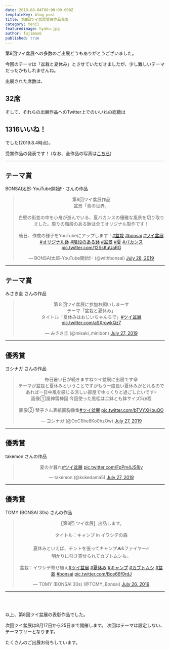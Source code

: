 ```yaml
---
date: 2019-08-04T00:00:00.000Z
templateKey: blog-post
title: 第8回ツイ盆展受賞作品発表
category: tenji
featuredimage: hyaku.jpg
author: fujimax6
published: true
---
```

第8回ツイ盆展への多数のご出展どうもありがとうございました。

今回のテーマは「盆栽と夏休み」とさせていただきましたが、少し難しいテーマだったかもしれませんね。

出展された席数は、

## 32席

そして、それらの出展作品へのTwitter上でのいいねの総数は

## 1316いいね！

でした(2019.8.4時点)。

受賞作品の発表です！
(なお、全作品の写真は[こちら](/twibonten-8-photo/))

---

## テーマ賞

BONSAI太郎-YouTube開始!!- さんの作品

<center>
<blockquote class="twitter-tweet" data-partner="tweetdeck"><p lang="ja" dir="ltr">第8回ツイ盆展作品<br>盆景「青の世界」<br><br>白壁の街並の中を小舟が進んでいる、夏バカンスの優雅な風景を切り取りました。周りの階段のある鉢は全てオリジナル製作です！<br><br>後日、作成の様子をYouTubeにアップします！<a href="https://twitter.com/hashtag/%E7%9B%86%E6%A0%BD?src=hash&amp;ref_src=twsrc%5Etfw">#盆栽</a> <a href="https://twitter.com/hashtag/bonsai?src=hash&amp;ref_src=twsrc%5Etfw">#bonsai</a> <a href="https://twitter.com/hashtag/%E3%83%84%E3%82%A4%E7%9B%86%E5%B1%95?src=hash&amp;ref_src=twsrc%5Etfw">#ツイ盆展</a> <a href="https://twitter.com/hashtag/%E3%82%AA%E3%83%AA%E3%82%B8%E3%83%8A%E3%83%AB%E9%89%A2?src=hash&amp;ref_src=twsrc%5Etfw">#オリジナル鉢</a> <a href="https://twitter.com/hashtag/%E9%9A%8E%E6%AE%B5%E3%81%AE%E3%81%82%E3%82%8B%E9%89%A2?src=hash&amp;ref_src=twsrc%5Etfw">#階段のある鉢</a> <a href="https://twitter.com/hashtag/%E7%9B%86%E6%99%AF?src=hash&amp;ref_src=twsrc%5Etfw">#盆景</a> <a href="https://twitter.com/hashtag/%E5%A4%8F?src=hash&amp;ref_src=twsrc%5Etfw">#夏</a> <a href="https://twitter.com/hashtag/%E3%83%90%E3%82%AB%E3%83%B3%E3%82%B9?src=hash&amp;ref_src=twsrc%5Etfw">#バカンス</a> <a href="https://t.co/12SsKuUaRG">pic.twitter.com/12SsKuUaRG</a></p>&mdash; BONSAI太郎-YouTube開始!!- (@withbonsai) <a href="https://twitter.com/withbonsai/status/1155323909534674944?ref_src=twsrc%5Etfw">July 28, 2019</a></blockquote>
</center>

---

## テーマ賞

みさき圭 さんの作品

<center>
<blockquote class="twitter-tweet" data-partner="tweetdeck"><p lang="ja" dir="ltr">第８回ツイ盆展に参加お願いしまーす<br>テーマ「盆栽と夏休み」<br>タイトル「夏休みはおじいちゃんちで」<a href="https://twitter.com/hashtag/%E3%83%84%E3%82%A4%E7%9B%86%E5%B1%95?src=hash&amp;ref_src=twsrc%5Etfw">#ツイ盆展</a> <a href="https://t.co/aSXrowkQz7">pic.twitter.com/aSXrowkQz7</a></p>&mdash; みさき圭 (@misaki_minibon) <a href="https://twitter.com/misaki_minibon/status/1155080276713730051?ref_src=twsrc%5Etfw">July 27, 2019</a></blockquote>
</center>

---

## 優秀賞

ヨシナガ さんの作品

<center>
<blockquote class="twitter-tweet" data-partner="tweetdeck"><p lang="ja" dir="ltr">毎日暑い日が続きますねツイ盆展に出展です😁<br>テーマが盆栽と夏休みということですがもう一度長い夏休みがとれるのであれば一日中風を感じる涼しい部屋でゆっくりと過ごしたいです💦<br>画像①風神雷神図 今回使った黒松は二鉢とも鉢サイズ5㎝程<br><br>画像② 栞子さん表紙画胸像集<a href="https://twitter.com/hashtag/%E3%83%84%E3%82%A4%E7%9B%86%E5%B1%95?src=hash&amp;ref_src=twsrc%5Etfw">#ツイ盆展</a> <a href="https://t.co/bTVYXHbuQO">pic.twitter.com/bTVYXHbuQO</a></p>&mdash; ヨシナガ (@OcC1lhe8Ko0hzOw) <a href="https://twitter.com/OcC1lhe8Ko0hzOw/status/1155121682282999808?ref_src=twsrc%5Etfw">July 27, 2019</a></blockquote>
</center>

---

## 優秀賞

takemon さんの作品

<center>
<blockquote class="twitter-tweet" data-partner="tweetdeck"><p lang="ja" dir="ltr">夏の夕暮れ<a href="https://twitter.com/hashtag/%E3%83%84%E3%82%A4%E7%9B%86%E5%B1%95?src=hash&amp;ref_src=twsrc%5Etfw">#ツイ盆展</a> <a href="https://t.co/FpPm4JS8jv">pic.twitter.com/FpPm4JS8jv</a></p>&mdash; takemon (@kokedama5) <a href="https://twitter.com/kokedama5/status/1154911813802192896?ref_src=twsrc%5Etfw">July 27, 2019</a></blockquote>
</center>

---

## 優秀賞

TOMY (BONSAI 30s) さんの作品

<center>
<blockquote class="twitter-tweet" data-partner="tweetdeck"><p lang="ja" dir="ltr">【第8回 ツイ盆展】出品します。<br><br>タイトル：キャンプ in イワシデの森<br><br>夏休みといえば、テントを張ってキャンプ⛺️&amp;ファイヤー🔥<br>明かりに引き寄せられてカブトムシも。<br><br>盆栽：イワシデ寄せ植え<a href="https://twitter.com/hashtag/%E3%83%84%E3%82%A4%E7%9B%86%E5%B1%95?src=hash&amp;ref_src=twsrc%5Etfw">#ツイ盆展</a> <a href="https://twitter.com/hashtag/%E5%A4%8F%E4%BC%91%E3%81%BF?src=hash&amp;ref_src=twsrc%5Etfw">#夏休み</a> <a href="https://twitter.com/hashtag/%E3%82%AD%E3%83%A3%E3%83%B3%E3%83%97?src=hash&amp;ref_src=twsrc%5Etfw">#キャンプ</a> <a href="https://twitter.com/hashtag/%E3%82%AB%E3%83%96%E3%83%88%E3%83%A0%E3%82%B7?src=hash&amp;ref_src=twsrc%5Etfw">#カブトムシ</a> <a href="https://twitter.com/hashtag/%E7%9B%86%E6%A0%BD?src=hash&amp;ref_src=twsrc%5Etfw">#盆栽</a> <a href="https://twitter.com/hashtag/bonsai?src=hash&amp;ref_src=twsrc%5Etfw">#bonsai</a> <a href="https://t.co/Bce66f9rdJ">pic.twitter.com/Bce66f9rdJ</a></p>&mdash; TOMY (BONSAI 30s) (@TOMY_Bonsai) <a href="https://twitter.com/TOMY_Bonsai/status/1154721977552142336?ref_src=twsrc%5Etfw">July 26, 2019</a></blockquote>
</center>

---

<div>&nbsp;</div>
<div>&nbsp;</div>

以上、第8回ツイ盆展の表彰作品でした。

次回ツイ盆展は8月17日から25日まで開催します。
次回はテーマは設定しない、テーマフリーとなります。

たくさんのご出展お待ちしています。
